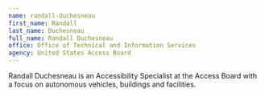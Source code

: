 ```yaml
---
name: randall-duchesneau
first_name: Randall
last_name: Duchesneau
full_name: Randall Duchesneau
office: Office of Technical and Information Services
agency: United States Access Board
---
```

Randall Duchesneau is an Accessibility Specialist at the Access Board with a focus on autonomous vehicles, buildings and facilities. 
